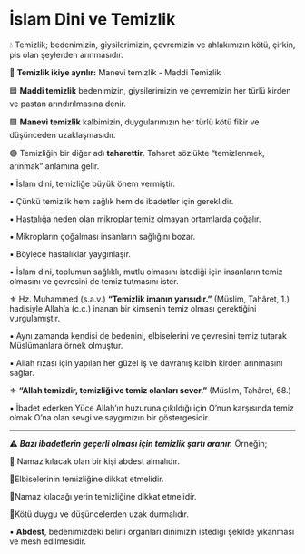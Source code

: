 # İslam Dini ve Temizlik

💧 Temizlik; bedenimizin, giysilerimizin, çevremizin ve ahlakımızın kötü, çirkin, pis olan şeylerden arınmasıdır. 

🔶 **Temizlik ikiye ayrılır:** Manevi temizlik - Maddi Temizlik

🟦 **Maddi temizlik** bedenimizin, giysilerimizin ve çevremizin her türlü kirden ve pastan arındırılmasına denir.

🟩 **Manevi temizlik** kalbimizin, duygularımızın her türlü kötü fikir ve düşünceden uzaklaşmasıdır.

🟣 Temizliğin bir diğer adı **taharettir**. Taharet sözlükte “temizlenmek, arınmak” anlamına gelir.

▪ İslam dini, temizliğe büyük önem vermiştir.

▪ Çünkü temizlik hem sağlık hem de ibadetler için gereklidir.

▪ Hastalığa neden olan mikroplar temiz olmayan ortamlarda çoğalır.

▪ Mikropların çoğalması insanların sağlığını bozar.

▪ Böylece hastalıklar yaygınlaşır.

▪ İslam dini, toplumun sağlıklı, mutlu olmasını istediği için insanların temiz olmasını ve çevresini de temiz tutmasını ister.

⚜ Hz. Muhammed (s.a.v.) **“Temizlik imanın yarısıdır.”** (Müslim, Tahâret, 1.) hadisiyle Allah’a (c.c.) inanan bir kimsenin temiz olması gerektiğini vurgulamıştır.

▪ Aynı zamanda kendisi de bedenini, elbiselerini ve çevresini temiz tutarak Müslümanlara örnek olmuştur.

▪ Allah rızası için yapılan her güzel iş ve davranış kalbin kirden arınmasını sağlar.

⚜️ **“Allah temizdir, temizliği ve temiz olanları sever.”** (Müslim, Tahâret, 68.)

▪ İbadet ederken Yüce Allah’ın huzuruna çıkıldığı için O’nun karşısında temiz olmak O’na olan sevgi ve saygımızın bir göstergesidir.

---

⚠️ ***Bazı ibadetlerin geçerli olması için temizlik şartı aranır.*** Örneğin;

🔸 Namaz kılacak olan bir kişi abdest almalıdır.

🔸Elbiselerinin temizliğine dikkat etmelidir.

🔸Namaz kılacağı yerin temizliğine dikkat etmelidir.

🔸Kötü duygu ve düşüncelerden uzak durmalıdır.

▪ **Abdest**, bedenimizdeki belirli organları dinimizin istediği şekilde yıkanması ve mesh edilmesidir.

